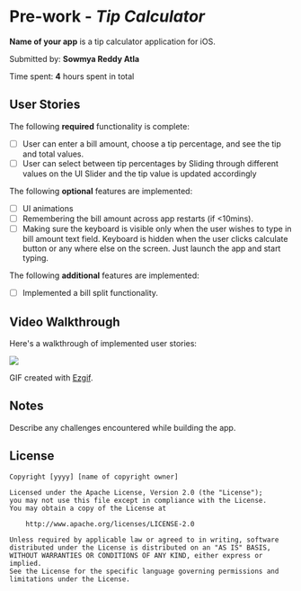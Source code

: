 # Pre-work - *Tip Calculator*

**Name of your app** is a tip calculator application for iOS.

Submitted by: **Sowmya Reddy Atla**

Time spent: **4** hours spent in total

## User Stories

The following **required** functionality is complete:

* [ ] User can enter a bill amount, choose a tip percentage, and see the tip and total values.
* [ ] User can select between tip percentages by Sliding through different values on the UI Slider and the tip value is updated accordingly

The following **optional** features are implemented:

* [ ] UI animations
* [ ] Remembering the bill amount across app restarts (if <10mins).
* [ ] Making sure the keyboard is  visible only when the user wishes to type in bill amount text field. Keyboard is hidden when the user clicks calculate button or any where else on the screen.
      Just launch the app and start typing.

The following **additional** features are implemented:

- [ ] Implemented a bill split functionality.

## Video Walkthrough

Here's a walkthrough of implemented user stories:

<img src='Images/Tip Calculator Walkthrough.gif'/>

GIF created with [Ezgif](https://ezgif.com/cut).

## Notes

Describe any challenges encountered while building the app.

## License

    Copyright [yyyy] [name of copyright owner]

    Licensed under the Apache License, Version 2.0 (the "License");
    you may not use this file except in compliance with the License.
    You may obtain a copy of the License at

        http://www.apache.org/licenses/LICENSE-2.0

    Unless required by applicable law or agreed to in writing, software
    distributed under the License is distributed on an "AS IS" BASIS,
    WITHOUT WARRANTIES OR CONDITIONS OF ANY KIND, either express or implied.
    See the License for the specific language governing permissions and
    limitations under the License.
